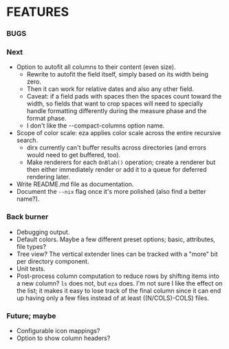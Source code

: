 # FEATURES

### BUGS

### Next
- Option to autofit all columns to their content (even size).
  - Rewrite to autofit the field itself, simply based on its width being zero.
  - Then it can work for relative dates and also any other field.
  - Caveat: if a field pads with spaces then the spaces count toward the width, so fields that want to crop spaces will need to specially handle formatting differently during the measure phase and the format phase.
  - I don't like the --compact-columns option name.
- Scope of color scale: eza applies color scale across the entire recursive search.
  - dirx currently can't buffer results across directories (and errors would need to get buffered, too).
  - Make renderers for each `OnBlah()` operation; create a renderer but then either immediately render or add it to a queue for deferred rendering later.
- Write README.md file as documentation.
- Document the `--nix` flag once it's more polished (also find a better name?).

### Back burner
- Debugging output.
- Default colors.  Maybe a few different preset options; basic, attributes, file types?
- Tree view?  The vertical extender lines can be tracked with a "more" bit per directory component.
- Unit tests.
- Post-process column computation to reduce rows by shifting items into a new column?  `ls` does not, but `eza` does.  I'm not sure I like the effect on the list; it makes it easy to lose track of the final column since it can end up having only a few files instead of at least ((N/COLS)-COLS) files.

### Future; maybe
- Configurable icon mappings?
- Option to show column headers?

